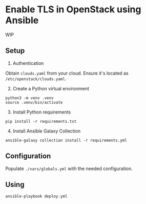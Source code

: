 # Enable TLS in OpenStack using Ansible

WIP

## Setup

1. Authentication

Obtain `clouds.yaml` from your cloud. Ensure it's located as `/etc/openstack/clouds.yaml`.

2. Create a Python virtual environment

```
python3 -m venv .venv
source .venv/bin/activate
```

3. Install Python requirements

```
pip install -r requirements.txt
```

4. Install Ansible Galaxy Collection

```
ansible-galaxy collection install -r requirements.yml
```

## Configuration

Populate `./vars/globals.yml` with the needed configuration.

## Using

    ansible-playbook deploy.yml

